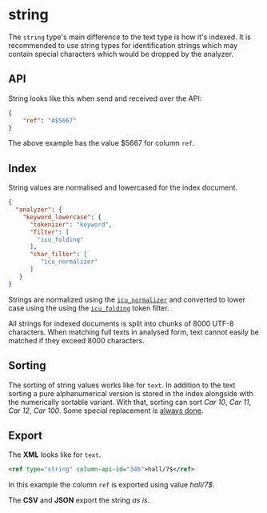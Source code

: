 # string

The `string` type's main difference to the text type is how it's indexed. It is recommended to use string types for identification strings which may contain special characters which would be dropped by the analyzer.&#x20;

## API

String looks like this when send and received over the API:

```json
{
    "ref": "A$5667"
}
```

The above example has the value $5667 for column `ref`.

## Index

String values are normalised and lowercased for the index document.&#x20;

```json
{
  "analyzer": {
    "keyword_lowercase": {
      "tokenizer": "keyword",
      "filter": [
        "icu_folding"
      ],
      "char_filter": [
         "icu_normalizer"
      ]
   }
}
```

Strings are normalized using the [`icu_normalizer`](https://www.elastic.co/guide/en/elasticsearch/plugins/current/analysis-icu-normalization-charfilter.html) and converted to lower case using the  using the [`icu_folding`](https://www.elastic.co/guide/en/elasticsearch/plugins/current/analysis-icu-folding.html) token filter.

All strings for indexed documents is split into chunks of 8000 UTF-8 characters. When matching full texts in analysed form, text cannot easily be matched if they exceed 8000 characters.

## Sorting

The sorting of string values works like for `text`. In addition to the text sorting a pure alphanumerical version is stored in the index alongside with the numerically sortable variant. With that, sorting can sort _Car 10_, _Car 11_, _Car 12_, _Car 100_. Some special replacement is [always done](text\_l10n-text\_l10n\_oneline.md#sorting).&#x20;

## Export

The **XML** looks like for `text`.

```xml
<ref type="string" column-api-id="346">hall/7$</ref>
```

In this example the column `ref` is exported using value _hall/7$_.

The **CSV** and **JSON** export the string _as is_.
